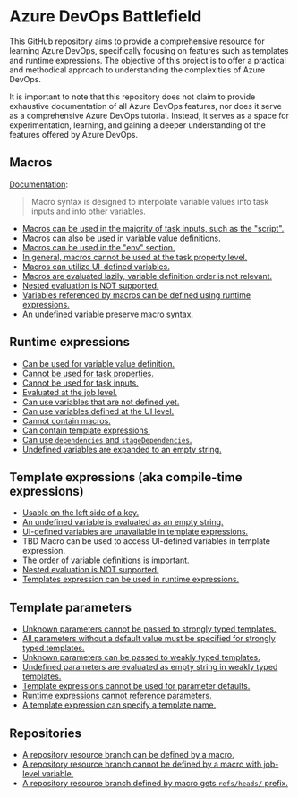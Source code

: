 # Azure DevOps Battlefield

This GitHub repository aims to provide a comprehensive resource for learning Azure DevOps, specifically focusing on features such as templates and runtime expressions. The objective of this project is to offer a practical and methodical approach to understanding the complexities of Azure DevOps.

It is important to note that this repository does not claim to provide exhaustive documentation of all Azure DevOps features, nor does it serve as a comprehensive Azure DevOps tutorial. Instead, it serves as a space for experimentation, learning, and gaining a deeper understanding of the features offered by Azure DevOps.

## Macros

[Documentation](https://learn.microsoft.com/en-us/azure/devops/pipelines/process/variables?view=azure-devops&tabs=yaml%2Cbatch#macro-syntax-variables):

> Macro syntax is designed to interpolate variable values into task inputs and into other variables.

- [Macros can be used in the majority of task inputs, such as the "script".](macros.md#macros-can-be-used-in-the-majority-of-task-inputs-such-as-the-script)
- [Macros can also be used in variable value definitions.](macros.md#macros-can-also-be-used-in-variable-value-definitions)
- [Macros can be used in the "env" section.](macros.md#macros-can-be-used-in-the-env-section)
- [In general, macros cannot be used at the task property level.](macros.md#in-general-macros-cannot-be-used-at-the-task-property-level)
- [Macros can utilize UI-defined variables.](macros.md#macros-can-utilize-ui-defined-variables)
- [Macros are evaluated lazily, variable definition order is not relevant.](macros.md#macros-are-evaluated-lazily-variable-definition-order-is-not-relevant)
- [Nested evaluation is NOT supported.](macros.md#nested-expansion-is-supported)
- [Variables referenced by macros can be defined using runtime expressions.](macros.md#variables-referenced-by-macros-can-be-defined-using-runtime-expressions)
- [An undefined variable preserve macro syntax.](macros.md#undefined-variables-preserve-macro-syntax)

## Runtime expressions

- [Can be used for variable value definition.](runtime-expressions.md#can-be-used-for-variable-value-definition)
- [Cannot be used for task properties.](runtime-expressions.md#cannot-be-used-for-task-properties)
- [Cannot be used for task inputs.](runtime-expressions.md#cannot-be-used-for-task-inputs)
- [Evaluated at the job level.](runtime-expressions.md#evaluated-at-the-job-level)
- [Can use variables that are not defined yet.](runtime-expressions.md#can-use-variables-that-are-not-defined-yet)
- [Can use variables defined at the UI level.](runtime-expressions.md#can-use-variables-defined-at-the-ui-level)
- [Cannot contain macros.](runtime-expressions.md#cannot-contain-macros)
- [Can contain template expressions.](runtime-expressions.md#can-contain-template-expressions)
- [Can use `dependencies` and `stageDependencies`.](runtime-expressions.md#can-use-dependencies-and-stagedependencies)
- [Undefined variables are expanded to an empty string.](runtime-expressions.md#undefined-variables-are-expanded-to-an-empty-string)

## Template expressions (aka compile-time expressions)

- [Usable on the left side of a key.](template-expressions.md#usable-on-the-left-side-of-a-key)
- [An undefined variable is evaluated as an empty string.](template-expressions.md#an-undefined-variable-is-evaluated-as-an-empty-string)
- [UI-defined variables are unavailable in template expressions.](template-expressions.md#ui-defined-variables-are-unavailable-in-template-expressions)
- TBD Macro can be used to access UI-defined variables in template expression.
- [The order of variable definitions is important.](template-expressions.md#the-order-of-variable-definitions-is-important)
- [Nested evaluation is NOT supported.](template-expressions.md#nested-evaluation-is-not-supported)
- [Templates expression can be used in runtime expressions.](template-expressions.md#templates-expression-can-be-used-in-runtime-expressions)

## Template parameters

- [Unknown parameters cannot be passed to strongly typed templates.](template-parameters.md#unknown-parameters-cannot-be-passed-to-strongly-typed-templates)
- [All parameters without a default value must be specified for strongly typed templates.](template-parameters.md#all-parameters-without-a-default-value-must-be-specified-for-strongly-typed-templates)
- [Unknown parameters can be passed to weakly typed templates.](template-parameters.md#unknown-parameters-can-be-passed-to-weakly-typed-templates)
- [Undefined parameters are evaluated as empty string in weakly typed templates.](template-parameters.md#undefined-parameters-are-evaluated-as-empty-string-in-weakly-typed-templates)
- [Template expressions cannot be used for parameter defaults.](template-parameters.md#template-expressions-cannot-be-used-for-parameter-defaults)
- [Runtime expressions cannot reference parameters.](template-parameters.md#runtime-expressions-cannot-reference-parameters)
- [A template expression can specify a template name.](template-parameters.md#a-template-expression-can-specify-a-template-name)

## Repositories

- [A repository resource branch can be defined by a macro.](repositories.md#a-repository-resource-branch-can-be-defined-by-a-macro)
- [A repository resource branch cannot be defined by a macro with job-level variable.](repositories.md#a-repository-resource-branch-cannot-be-defined-by-a-macro-with-job-level-variable)
- [A repository resource branch defined by macro gets `refs/heads/` prefix.](repositories.md#a-repository-resource-branch-defined-by-macro-gets-refsheads-prefix)
